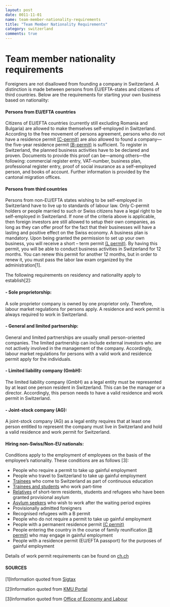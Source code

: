 ```yaml
---
layout: post
date: 0011-11-01
name: team-member-nationality-requirements
title: "Team Member Nationality Requirements"
category: switzerland
comments: true
---
```


# Team member nationality requirements
Foreigners are not disallowed from founding a company in Switzerland. A distinction is made between persons from EU/EFTA-states and citizens of third countries. Below are the requirements for starting your own business based on nationality:

#### Persons from EU/EFTA countries
Citizens of EU/EFTA countries (currently still excluding Romania and Bulgaria) are allowed to make themselves self-employed in Switzerland. According to the free movement of persons agreement, persons who do not have a residence permit [(C-permit)](https://www.sem.admin.ch/sem/en/home/themen/aufenthalt/eu_efta/ausweis_c_eu_efta.html) are also allowed to found a company—the five-year residence permit [(B-permit)](https://www.sem.admin.ch/sem/en/home/themen/aufenthalt/eu_efta/ausweis_b_eu_efta.html) is sufficient. To register in Switzerland, the planned business activities have to be declared and proven. Documents to provide this proof can be—among others—the following: commercial register entry, VAT-number, business plan, professional register entry, proof of social insurance as a self-employed person, and books of account. Further information is provided by the cantonal migration offices.
#### Persons from third countries
Persons from non-EU/EFTA states wishing to be self-employed in Switzerland have to live up to standards of labour law. Only C-permit holders or people married to such or Swiss citizens have a legal right to be self-employed in Switzerland.
If none of the criteria above is applicable, then foreign investors are still allowed to setup their own companies, as long as they can offer proof for the fact that their businesses will have a lasting and positive effect on the Swiss economy. A business plan is mandatory. Upon being granted the permission to set up your own business, you will receive a short – term permit [(L permit)](https://www.sem.admin.ch/sem/en/home/themen/aufenthalt/eu_efta/ausweis_l_eu_efta.html). By having this permit, you will be able to conduct business activities in Switzerland for 12 months. You can renew this permit for another 12 months, but in order to renew it, you must pass the labor law exam organized by the administration[1].

The following requirements on residency and nationality apply to establish[2]:
#### - Sole proprietorship: 
A sole proprietor company is owned by one proprietor only. Therefore, labour market regulations for persons apply. A residence and work permit is always required to work in Switzerland. 
#### - General and limited partnership: 
General and limited partnerships are usually small person-oriented companies. The limited partnership can include external investors who are not actively involved in the management of the company. Accordingly, labour market regulations for persons with a valid work and residence permit apply for the individuals.
#### - Limited liability company (GmbH): 
The limited liability company (GmbH) as a legal entity must be represented by at least one person resident in Switzerland. This can be the manager or a director. Accordingly, this person needs to have a valid residence and work permit in Switzerland.
#### - Joint-stock company (AG): 
A joint-stock company (AG) as a legal entity requires that at least one person entitled to represent the company must live in Switzerland and hold a valid residence and work permit for Switzerland.

#### Hiring non-Swiss/Non-EU nationals:
Conditions apply to the employment of employees on the basis of the employee’s nationality. These conditions are as follows [3]: 

- People who require a permit to take up gainful employment
- People who travel to Switzerland to take up gainful employment
- [Trainees](http://www.awa.zh.ch/internet/volkswirtschaftsdirektion/awa/en/arbeitsbewilligungen/drittstaaten/stagiaires.html) who come to Switzerland as part of continuous education
- [Trainees and students](https://awa.zh.ch/internet/volkswirtschaftsdirektion/awa/en/arbeitsbewilligungen/drittstaaten/praktikum_studium.html) who work part-time
- [Relatives](https://awa.zh.ch/internet/volkswirtschaftsdirektion/awa/en/arbeitsbewilligungen/drittstaaten/familiennachzug.html) of short-term residents, students and refugees who have been granted provisional asylum
- [Asylum seekers](https://awa.zh.ch/internet/volkswirtschaftsdirektion/awa/en/arbeitsbewilligungen/drittstaaten/asylsuchende.html) who wish to work after the waiting period expires
- Provisionally admitted foreigners
- Recognised refugees with a B permit
- People who do not require a permit to take up gainful employment
- People with a permanent residence permit [(C permit)](https://www.sem.admin.ch/sem/en/home/themen/aufenthalt/eu_efta/ausweis_c_eu_efta.html)
- People entering the country in the course of family reunification [(B permit)](https://www.sem.admin.ch/sem/en/home/themen/aufenthalt/eu_efta/ausweis_b_eu_efta.html) who may engage in gainful employment
- People with a residence permit (EU/EFTA passport) for the purposes of gainful employment

Details of work permit requirements can be found on [ch.ch](https://www.ch.ch/en/work-switzerland-foreign-national/)

#### SOURCES

[1]Information quoted from [Sigtax](https://sigtax.com/)

[2]Information quoted from [KMU Portal](https://www.kmu.admin.ch/kmu/en/home/concrete-know-how/establish-an-sme/starting-a-business/foreign-national/from-the-eu-efta-area.html)

[3]Information quoted from [Office of Economy and Labour](https://awa.zh.ch/internet/volkswirtschaftsdirektion/awa/de/home.html)




